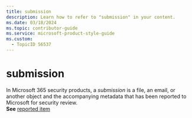 ```yaml
---
title: submission
description: Learn how to refer to "submission" in your content.
ms.date: 03/18/2024
ms.topic: contributor-guide
ms.service: microsoft-product-style-guide
ms.custom:
  - TopicID 56537
---
```



# submission

In Microsoft 365 security products, a *submission* is a file, an email, or another object and the accompanying metadata that has been reported to Microsoft for security review.  
**See** [reported item](~\a_z_names_terms\r\reported-item.md)

